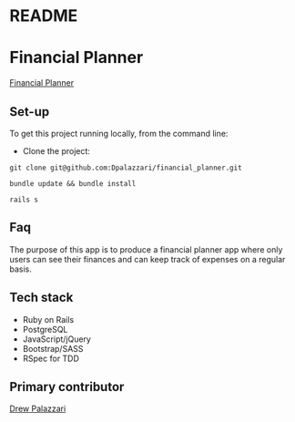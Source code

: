 # README

# Financial Planner

[Financial Planner](https://drewsfinancialplanner.herokuapp.com/)

## Set-up

To get this project running locally, from the command line:

- Clone the project:

```
git clone git@github.com:Dpalazzari/financial_planner.git
```

```
bundle update && bundle install
```

```
rails s
```

## Faq

The purpose of this app is to produce a financial planner app where only users can see their finances and can keep track of expenses on a regular basis.

## Tech stack

- Ruby on Rails
- PostgreSQL
- JavaScript/jQuery
- Bootstrap/SASS
- RSpec for TDD

## Primary contributor

[Drew Palazzari](https://github.com/Dpalazzari)
